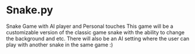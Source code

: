 # Snake.py
Snake Game with AI player and Personal touches
This game will be a customizable version of the classic game snake with the ability to change the background and etc.
There will also be an AI setting where the user can play with another snake in the same game :)

